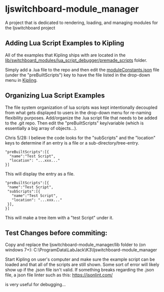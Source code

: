 # ljswitchboard-module_manager
A project that is dedicated to rendering, loading, and managing modules for the ljswitchboard project

## Adding Lua Script Examples to Kipling
All of the examples that Kipling ships with are located in the [lib/switchboard_modules/lua_script_debugger/premade_scripts](https://github.com/chrisJohn404/ljswitchboard-module_manager/tree/master/lib/switchboard_modules/lua_script_debugger/premade_scripts) folder.  

Simply add a .lua file to the repo and then edit the [moduleConstants.json](https://github.com/chrisJohn404/ljswitchboard-module_manager/blob/master/lib/switchboard_modules/lua_script_debugger/moduleConstants.json) file (under the "preBuiltScripts") key to have the file listed in the drop-down menu in [Kipling](https://labjack.com/support/software/applications/t-series/kipling/lua-scripting).

## Organizing Lua Script Examples

The file system organization of lua scripts was kept intentionally decoupled from what gets displayed to users in the drop-down menu for re-naming flexibility purposes.  Add/organize the .lua script file that needs to be added to the .git repo.  Then edit the "preBuiltScripts" key/variable (which is essentially a big array of objects...).

Chris 5/28: I believe the code looks for the "subScripts" and the "location" keys to determine if an entry is a file or a sub-directory/tree-entry.  
```
"preBuiltScripts":[{
  "name":"Test Script",
  "location": "...xxx..."
}]
```
This will display the entry as a file.
 
 ```
"preBuiltScripts":[{
  "name":"Test Script",
  "subScripts":[{
    "name":"Test Script",
    "location": "...xxx..."
  }],
}]
```
This will make a tree item with a "test Script" under it.

## Test Changes before commiting:
Copy and replace the ljswitchboard-module_manager/lib folder to (on windows 7+):
C:\ProgramData\LabJack\K3\ljswitchboard-module_manager

Start Kipling on user's computer and make sure the example script can be loaded and that all of the scripts are still shown.  Some sort of error will likely show up if the .json file isn't valid.  If something breaks regarding the .json file, a json file linter such as this:
https://jsonlint.com/

is very useful for debugging...
